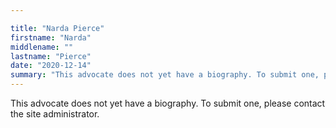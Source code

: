 ```yaml
---

title: "Narda Pierce"
firstname: "Narda"
middlename: ""
lastname: "Pierce"
date: "2020-12-14"
summary: "This advocate does not yet have a biography. To submit one, please contact the site administrator."
---
```

This advocate does not yet have a biography. To submit one, please contact the site administrator.

